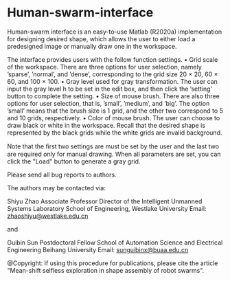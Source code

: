 # Human-swarm-interface
Human-swarm interface is an easy-to-use Matlab (R2020a) implementation for 
designing desired shape, which allows the user to either load a predesigned 
image or manually draw one in the workspace. 

The interface provides users with the follow function settings.
• Grid scale of the workspace. There are three options for user selection, 
namely ’sparse’, ’normal’, and ’dense’, corresponding to the grid size 
20 × 20, 60 × 60, and 100 × 100.
• Gray level used for gray transformation. The user can input the gray level 
h to be set in the edit box, and then click the ’setting’ button to complete 
the setting.
• Size of mouse brush. There are also three options for user selection, that 
is, ’small’, ’medium’, and ’big’. The option ’small’ means that the brush 
size is 1 grid, and the other two correspond to 5 and 10 grids, respectively.
• Color of mouse brush. The user can choose to draw black or white in the 
workspace. Recall that the desired shape is represented by the black grids 
while the white grids are invalid background. 

Note that the ﬁrst two settings are must be set by the user and the last two 
are required only for manual drawing. 
When all parameters are set, you can click the "Load" button to generate a 
gray grid.

Please send all bug reports to authors. 

The authors may be contacted via:

Shiyu Zhao
Associate Professor
Director of the Intelligent Unmanned Systems Laboratory
School of Engineering, Westlake University
Email: zhaoshiyu@westlake.edu.cn

and

Guibin Sun
Postdoctoral Fellow
School of Automation Science and Electrical Engineering
Beihang University
Email: sunguibinx@buaa.edu.cn

@Copyright: If using this procedure for publications, please cite the article 
"Mean-shift selfless exploration in shape assembly of robot swarms".

